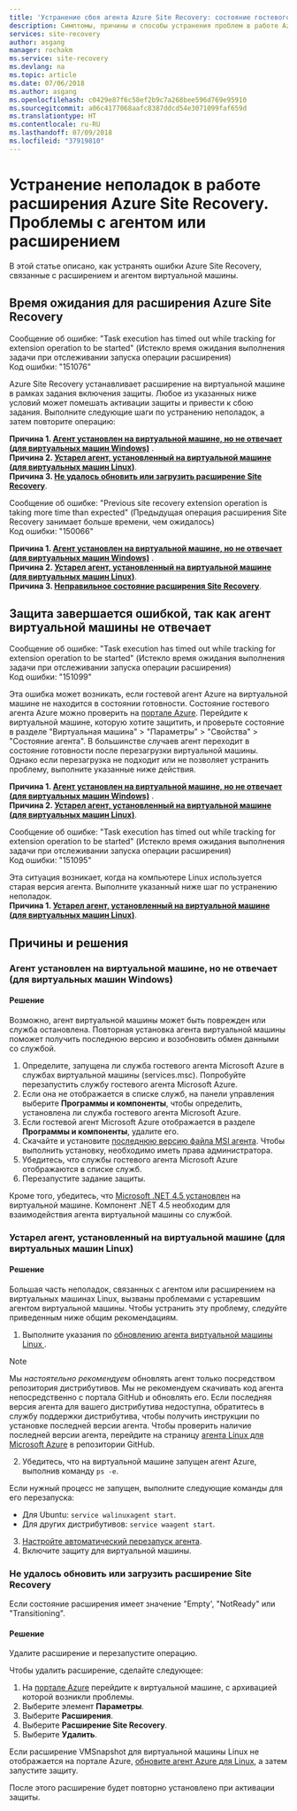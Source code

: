```yaml
---
title: 'Устранение сбоя агента Azure Site Recovery: состояние гостевого агента "Недоступно" | Документы Майкрософт'
description: Симптомы, причины и способы устранения проблем в работе Azure Site Recovery, связанных с агентом или расширением.
services: site-recovery
author: asgang
manager: rochakm
ms.service: site-recovery
ms.devlang: na
ms.topic: article
ms.date: 07/06/2018
ms.author: asgang
ms.openlocfilehash: c0429e87f6c58ef2b9c7a268bee596d769e95910
ms.sourcegitcommit: a06c4177068aafc8387ddcd54e3071099faf659d
ms.translationtype: HT
ms.contentlocale: ru-RU
ms.lasthandoff: 07/09/2018
ms.locfileid: "37919810"
---
```

# <a name="troubleshoot-azure-site-recovery-extension-failures-issues-with-the-agent-or-extension"></a>Устранение неполадок в работе расширения Azure Site Recovery. Проблемы с агентом или расширением

В этой статье описано, как устранять ошибки Azure Site Recovery, связанные с расширением и агентом виртуальной машины.


## <a name="azure-site-recovery-extension-time-out"></a>Время ожидания для расширения Azure Site Recovery  

Сообщение об ошибке: "Task execution has timed out while tracking for extension operation to be started" (Истекло время ожидания выполнения задачи при отслеживании запуска операции расширения)<br>
Код ошибки: "151076"

 Azure Site Recovery устанавливает расширение на виртуальной машине в рамках задания включения защиты. Любое из указанных ниже условий может помешать активации защиты и привести к сбою задания. Выполните следующие шаги по устранению неполадок, а затем повторите операцию:

**Причина 1. [Агент установлен на виртуальной машине, но не отвечает (для виртуальных машин Windows)](#the-agent-installed-in-the-vm-but-unresponsive-for-windows-vms)**  .  
**Причина 2. [Устарел агент, установленный на виртуальной машине (для виртуальных машин Linux)](#the-agent-installed-in-the-vm-is-out-of-date-for-linux-vms)**.  
**Причина 3. [Не удалось обновить или загрузить расширение Site Recovery](#the-site-recovery-extension-fails-to-update-or-load)**.  

Сообщение об ошибке: "Previous site recovery extension operation is taking more time than expected" (Предыдущая операция расширения Site Recovery занимает больше времени, чем ожидалось)<br>
Код ошибки: "150066"<br>

**Причина 1. [Агент установлен на виртуальной машине, но не отвечает (для виртуальных машин Windows)](#the-agent-installed-in-the-vm-but-unresponsive-for-windows-vms)**  .  
**Причина 2. [Устарел агент, установленный на виртуальной машине (для виртуальных машин Linux)](#the-agent-installed-in-the-vm-is-out-of-date-for-linux-vms)**.  
**Причина 3. [Неправильное состояние расширения Site Recovery](#the-site-recovery-extension-fails-to-update-or-load)**.  

## <a name="protection-fails-because-the-vm-agent-is-unresponsive"></a>Защита завершается ошибкой, так как агент виртуальной машины не отвечает

Сообщение об ошибке: "Task execution has timed out while tracking for extension operation to be started" (Истекло время ожидания выполнения задачи при отслеживании запуска операции расширения)<br>
Код ошибки: "151099"<br>

Эта ошибка может возникать, если гостевой агент Azure на виртуальной машине не находится в состоянии готовности.
Состояние гостевого агента Azure можно проверить на [портале Azure](https://portal.azure.com/). Перейдите к виртуальной машине, которую хотите защитить, и проверьте состояние в разделе "Виртуальная машина" > "Параметры" > "Свойства" > "Состояние агента". В большинстве случаев агент переходит в состояние готовности после перезагрузки виртуальной машины. Однако если перезагрузка не подходит или не позволяет устранить проблему, выполните указанные ниже действия.

**Причина 1. [Агент установлен на виртуальной машине, но не отвечает (для виртуальных машин Windows)](#the-agent-installed-in-the-vm-but-unresponsive-for-windows-vms)**  .  
**Причина 2. [Устарел агент, установленный на виртуальной машине (для виртуальных машин Linux)](#the-agent-installed-in-the-vm-is-out-of-date-for-linux-vms)**.  


Сообщение об ошибке: "Task execution has timed out while tracking for extension operation to be started" (Истекло время ожидания выполнения задачи при отслеживании запуска операции расширения)<br>
Код ошибки: "151095"<br>

Эта ситуация возникает, когда на компьютере Linux используется старая версия агента. Выполните указанный ниже шаг по устранению неполадок.<br>
  **Причина 1. [Устарел агент, установленный на виртуальной машине (для виртуальных машин Linux)](#the-agent-installed-in-the-vm-is-out-of-date-for-linux-vms)**.  
## <a name="causes-and-solutions"></a>Причины и решения

### <a name="the-agent-installed-in-the-vm-but-unresponsive-for-windows-vms"></a>Агент установлен на виртуальной машине, но не отвечает (для виртуальных машин Windows)

#### <a name="solution"></a>Решение
Возможно, агент виртуальной машины может быть поврежден или служба остановлена. Повторная установка агента виртуальной машины поможет получить последнюю версию и возобновить обмен данными со службой.

1. Определите, запущена ли служба гостевого агента Microsoft Azure в службах виртуальной машины (services.msc). Попробуйте перезапустить службу гостевого агента Microsoft Azure.    
2. Если она не отображается в списке служб, на панели управления выберите **Программы и компоненты**, чтобы определить, установлена ли служба гостевого агента Microsoft Azure.
4. Если гостевой агент Microsoft Azure отображается в разделе **Программы и компоненты**, удалите его.
5. Скачайте и установите [последнюю версию файла MSI агента](http://go.microsoft.com/fwlink/?LinkID=394789&clcid=0x409). Чтобы выполнить установку, необходимо иметь права администратора.
6. Убедитесь, что службы гостевого агента Microsoft Azure отображаются в списке служб.
7. Перезапустите задание защиты.

Кроме того, убедитесь, что [Microsoft .NET 4.5 установлен](https://docs.microsoft.com/dotnet/framework/migration-guide/how-to-determine-which-versions-are-installed) на виртуальной машине. Компонент .NET 4.5 необходим для взаимодействия агента виртуальной машины со службой.

### <a name="the-agent-installed-in-the-vm-is-out-of-date-for-linux-vms"></a>Устарел агент, установленный на виртуальной машине (для виртуальных машин Linux)

#### <a name="solution"></a>Решение
Большая часть неполадок, связанных с агентом или расширением на виртуальных машинах Linux, вызваны проблемами с устаревшим агентом виртуальной машины. Чтобы устранить эту проблему, следуйте приведенным ниже общим рекомендациям.

1. Выполните указания по [обновлению агента виртуальной машины Linux ](../virtual-machines/linux/update-agent.md).

 > [!NOTE]
 > Мы *настоятельно рекомендуем* обновлять агент только посредством репозитория дистрибутивов. Мы не рекомендуем скачивать код агента непосредственно с портала GitHub и обновлять его. Если последняя версия агента для вашего дистрибутива недоступна, обратитесь в службу поддержки дистрибутива, чтобы получить инструкции по установке последней версии агента. Чтобы проверить наличие последней версии агента, перейдите на страницу [агента Linux для Microsoft Azure](https://github.com/Azure/WALinuxAgent/releases) в репозитории GitHub.

2. Убедитесь, что на виртуальной машине запущен агент Azure, выполнив команду `ps -e`.

 Если нужный процесс не запущен, выполните следующие команды для его перезапуска:

 * Для Ubuntu: `service walinuxagent start`.
 * Для других дистрибутивов: `service waagent start`.

3. [Настройте автоматический перезапуск агента](https://github.com/Azure/WALinuxAgent/wiki/Known-Issues#mitigate_agent_crash).
4. Включите защиту для виртуальной машины.



### <a name="the-site-recovery-extension-fails-to-update-or-load"></a>Не удалось обновить или загрузить расширение Site Recovery
Если состояние расширения имеет значение "Empty', "NotReady" или "Transitioning".

#### <a name="solution"></a>Решение

Удалите расширение и перезапустите операцию.

Чтобы удалить расширение, сделайте следующее:

1. На [портале Azure](https://portal.azure.com/) перейдите к виртуальной машине, с архивацией которой возникли проблемы.
2. Выберите элемент **Параметры**.
3. Выберите **Расширения**.
4. Выберите **Расширение Site Recovery**.
5. Выберите **Удалить**.

Если расширение VMSnapshot для виртуальной машины Linux не отображается на портале Azure, [обновите агент Azure для Linux](../virtual-machines/linux/update-agent.md), а затем запустите защиту. 

После этого расширение будет повторно установлено при активации защиты.


